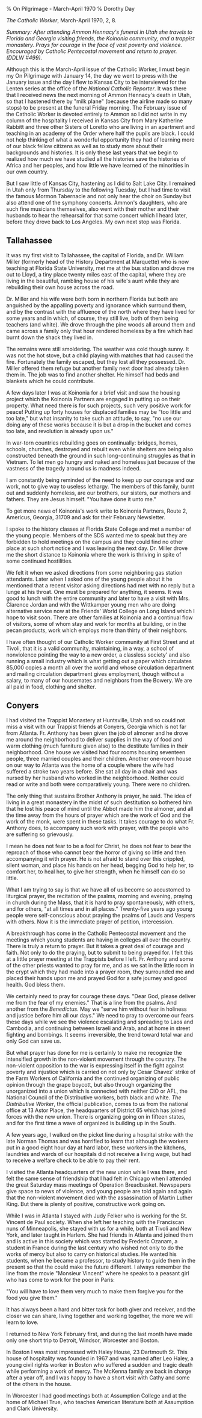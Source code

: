 % On Pilgrimage - March-April 1970
% Dorothy Day

*The Catholic Worker*, March-April 1970, 2, 8.

*Summary: After attending Ammon Hennacy's funeral in Utah she travels to
Florida and Georgia visiting friends, the Koinonia community, and a
trappist monastery. Prays for courage in the face of vast poverty and
violence. Encouraged by Catholic Pentecostal movement and return to
prayer. (DDLW \#499).*

Although this is the March-April issue of the Catholic Worker, I must
begin my On Pilgrimage with January 14, the day we went to press with
the January issue and the day I flew to Kansas City to be interviewed
for the Lenten series at the office of the *National Catholic Reporter*.
It was there that I received news the next morning of Ammon Hennacy's
death in Utah, so that I hastened there by "milk plane" (because the
airline made so many stops) to be present at the funeral Friday morning.
The February issue of the Catholic Worker is devoted entirely to Ammon
so I did not write in my column of the hospitality I received in Kansas
City from Mary Katherine Rabbitt and three other Sisters of Loretto who
are living in an apartment and teaching in an academy of the Order where
half the pupils are black. I could not help thinking of what a wonderful
opportunity they had of learning more of our black fellow citizens as
well as to study more about their backgrounds and histories. It is only
these last years that we begin to realized how much we have studied all
the histories save the histories of Africa and her peoples, and how
little we have learned of the minorities in our own country.

But I saw little of Kansas City, hastening as I did to Salt Lake City. I
remained in Utah only from Thursday to the following Tuesday, but I had
time to visit the famous Mormon Tabernacle and not only hear the choir
on Sunday but also attend one of the symphony concerts. Ammon's
daughters, who are such fine musicians themselves, also went with their
mother and their husbands to hear the rehearsal for that same concert
which I heard later, before they drove back to Los Angeles. My own next
stop was Florida.

Tallahassee
---

It was my first visit to Tallahassee, the capital of Florida, and Dr.
William Miller (formerly head of the History Department at Marquette)
who is now teaching at Florida State University, met me at the bus
station and drove me out to Lloyd, a tiny place twenty miles east of the
capital, where they are living in the beautiful, rambling house of his
wife's aunt while they are rebuilding their own house across the road.

Dr. Miller and his wife were both born in northern Florida but both are
anguished by the appalling poverty and ignorance which surround them,
and by the contrast with the affluence of the north where they have
lived for some years and in which, of course, they still live, both of
them being teachers (and white). We drove through the pine woods all
around them and came across a family only that hour rendered homeless by
a fire which had burnt down the shack they lived in.

The remains were still smoldering. The weather was cold though sunny. It
was not the hot stove, but a child playing with matches that had caused
the fire. Fortunately the family escaped, but they lost all they
possessed. Dr. Miller offered them refuge but another family next door
had already taken them in. The job was to find another shelter. He
himself had beds and blankets which he could contribute.

A few days later I was at Koinonia for a brief visit and saw the housing
project which the Koinonia Partners are engaged in putting up on their
property. What need there is for such projects, such very positive work
for peace! Putting up forty houses for displaced families may be "too
little and too late," but what insanity to take such an attitude, to
say, "no use our doing any of these works because it is but a drop in
the bucket and comes too late, and revolution is already upon us."

In war-torn countries rebuilding goes on continually: bridges, homes,
schools, churches, destroyed and rebuilt even while shelters are being
also constructed beneath the ground in such long-continuing struggles as
that in Vietnam. To let men go hungry and naked and homeless just
because of the vastness of the tragedy around us is madness indeed.

I am constantly being reminded of the need to keep up our courage and
our work, not to give way to useless lethargy. The members of this
family, burnt out and suddenly homeless, are our brothers, our sisters,
our mothers and fathers. They are Jesus himself. "You have done it unto
me."

To get more news of Koinonia's work write to Koinonia Partners, Route 2,
Americus, Georgia, 31709 and ask for their February Newsletter.

I spoke to the history classes at Florida State College and met a number
of the young people. Members of the SDS wanted me to speak but they are
forbidden to hold meetings on the campus and they could find no other
place at such short notice and I was leaving the next day. Dr. Miller
drove me the short distance to Koinonia where the work is thriving in
spite of some continued hostilities.

We felt it when we asked directions from some neighboring gas station
attendants. Later when I asked one of the young people about it he
mentioned that a recent visitor asking directions had met with no reply
but a lunge at his throat. One must be prepared for anything, it seems.
It was good to lunch with the entire community and later to have a visit
with Mrs. Clarence Jordan and with the Wittkamper young men who are
doing alternative service now at the Friends' World College on Long
Island which I hope to visit soon. There are other families at Koinonia
and a continual flow of visitors, some of whom stay and work for months
at building, or in the pecan products, work which employs more than
thirty of their neighbors.

I have often thought of our Catholic Worker community at First Street
and at Tivoli, that it is a valid community, maintaining, in a way, a
school of nonviolence pointing the way to a new order, a classless
society' and also running a small industry which is what getting out a
paper which circulates 85,000 copies a month all over the world and
whose circulation department and mailing circulation department gives
employment, though without a salary, to many of our housemates and
neighbors from the Bowery. We are all paid in food, clothing and
shelter.

Conyers
---

I had visited the Trappist Monastery at Huntsville, Utah and so could
not miss a visit with our Trappist friends at Conyers, Georgia which is
not far from Atlanta. Fr. Anthony has been given the job of almoner and
he drove me around the neighborhood to deliver supplies in the way of
food and warm clothing (much furniture given also) to the destitute
families in their neighborhood. One house we visited had four rooms
housing seventeen people, three married couples and their children.
Another one-room house on our way to Atlanta was the home of a couple
where the wife had suffered a stroke two years before. She sat all day
in a chair and was nursed by her husband who worked in the neighborhood.
Neither could read or write and both were comparatively young. There
were no children.

The only thing that sustains Brother Anthony is prayer, he said. The
idea of living in a great monastery in the midst of such destitution so
bothered him that he lost his peace of mind until the Abbot made him the
almoner, and all the time away from the hours of prayer which are the
work of God and the work of the monk, were spent in these tasks. It
takes courage to do what Fr. Anthony does, to accompany such work with
prayer, with the people who are suffering so grievously.

I mean he does not fear to be a fool for Christ, he does not fear to
bear the reproach of those who cannot bear the horror of giving so
little and then accompanying it with prayer. He is not afraid to stand
over this crippled, silent woman, and place his hands on her head,
begging God to help her, to comfort her, to heal her, to give her
strength, when he himself can do so little.

What I am trying to say is that we have all of us become so accustomed
to liturgical prayer, the recitation of the psalms, morning and evening,
praying in church during the Mass, that it is hard to pray
spontaneously, with others, and for others, "at all times and in all
places." Twenty-five years ago young people were self-conscious about
praying the psalms of Lauds and Vespers with others. Now it is the
immediate prayer of petition, intercession.

A breakthrough has come in the Catholic Pentecostal movement and the
meetings which young students are having in colleges all over the
country. There is truly a return to prayer. But it takes a great deal of
courage and faith. Not only to do the praying, but to submit to being
prayed for. I felt this at a little prayer meeting at the Trappists
before I left. Fr. Anthony and some of the other priests wanted to pray
for me, and as we sat in the little room in the crypt which they had
made into a prayer room, they surrounded me and placed their hands upon
me and prayed God for a safe journey and good health. God bless them.

We certainly need to pray for courage these days. "Dear God, please
deliver me from the fear of my enemies." That is a line from the psalms.
And another from the *Benedictus*. May we "serve him without fear in
holiness and justice before him all our days." We need to pray to
overcome our fears these days while we see the violence escalating and
spreading to Laos and Cambodia, and continuing between Israeli and Arab,
and at home in street fighting and bombings. It seems irreversible, the
trend toward total war and only God can save us.

But what prayer has done for me is certainly to make me recognize the
intensified growth in the non-violent movement through the country. The
non-violent opposition to the war is expressing itself in the fight
against poverty and injustice which is carried on not only by Cesar
Chavez' strike of the Farm Workers of California and the continued
organizing of public opinion through the grape boycott, but also through
organizing the unorganized into a union which is connected with neither
CIO or AFL, the National Council of the Distributive workers, both black
and white. *The Distributive Worker*, the official publication, comes to
us from the national office at 13 Astor Place, the headquarters of
District 65 which has joined forces with the new union. There is
organizing going on in fifteen states, and for the first time a wave of
organized is building up in the South.

A few years ago, I walked on the picket line during a hospital strike
with the late Norman Thomas and was horrified to learn that although the
workers put in a good eight hour day at hard labor, these workers in the
kitchens, laundries and wards of our hospitals did not receive a living
wage, but had to receive a welfare check to be able to pay their rent.

I visited the Atlanta headquarters of the new union while I was there,
and felt the same sense of friendship that I had felt in Chicago when I
attended the great Saturday mass meetings of Operation Breadbasket.
Newspapers give space to news of violence, and young people are told
again and again that the non-violent movement died with the
assassination of Martin Luther King. But there is plenty of positive,
constructive work going on.

While I was in Atlanta I stayed with Judy Felker who is working for the
St. Vincent de Paul society. When she left her teaching with the
Franciscan nuns of Minneapolis, she stayed with us for a while, both at
Tivoli and New York, and later taught in Harlem. She had friends in
Atlanta and joined them and is active in this society which was started
by Frederic Ozanam, a student in France during the last century who
wished not only to do the works of mercy but also to carry on historical
studies. He wanted his students, when he became a professor, to study
history to guide them in the present so that the could make the future
different. I always remember the line from the movie "Monsieur Vincent"
where he speaks to a peasant girl who has come to work for the poor in
Paris:

"You will have to love them very much to make them forgive you for the
food you give them."

It has always been a hard and bitter task for both giver and receiver,
and the closer we can share, living together and working together, the
more we will learn to love.

I returned to New York February first, and during the last month have
made only one short trip to Detroit, Windsor, Worcester and Boston.

In Boston I was most impressed with Haley House, 23 Dartmouth St. This
house of hospitality was founded in 1967 and was named after Leo Haley,
a young civil rights worker in Boston who suffered a sudden and tragic
death while performing a work of mercy. The McKenna family are back in
charge after a year off, and I was happy to have a short visit with
Cathy and some of the others in the house.

In Worcester I had good meetings both at Assumption College and at the
home of Michael True, who teaches American literature both at Assumption
and Clark University.


